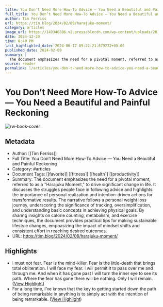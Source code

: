 ```yaml
---
title: You Don’t Need More How-To Advice — You Need a Beautiful and Painful Reckoning
full_title: You Don’t Need More How-To Advice — You Need a Beautiful and Painful Reckoning
author: Tim Ferriss
url: https://tim.blog/2024/02/09/harajuku-moment/
category: articles
image_url: https://149346886.v2.pressablecdn.com/wp-content/uploads/2011/01/5406429807_a80ca7e1f2.jpg
date: 2024-12-29
time: 6:40 PM
last_highlighted_date: 2024-06-17 09:22:21.679272+00:00
published_date: 2024-02-09
summary: |
  The document emphasizes the need for a pivotal moment, referred to as a "Harajuku Moment," to drive significant change in life. It discusses the struggles people face in following advice and highlights the importance of personal realization and intention-driven actions for transformative results. The narrative follows a personal weight loss journey, underscoring the significance of tracking, oversimplification, and understanding basic concepts in achieving physical goals. By sharing insights on calorie counting, metabolism, and exercise techniques, the document provides practical tips for making sustainable lifestyle changes, emphasizing the impact of mindset shifts and consistent effort in reaching desired outcomes.
source: reader
permalink: l/articles/you-don-t-need-more-how-to-advice-you-need-a-beautiful-and-painful-reckoning
---
```

# You Don’t Need More How-To Advice — You Need a Beautiful and Painful Reckoning

![rw-book-cover](https://149346886.v2.pressablecdn.com/wp-content/uploads/2011/01/5406429807_a80ca7e1f2.jpg)

## Metadata
- Author: [[Tim Ferriss]]
- Full Title: You Don’t Need More How-To Advice — You Need a Beautiful and Painful Reckoning
- Category: #articles
- Document Tags: [[favorite]] [[fitness]] [[health]] [[productivity]] 
- Summary: The document emphasizes the need for a pivotal moment, referred to as a "Harajuku Moment," to drive significant change in life. It discusses the struggles people face in following advice and highlights the importance of personal realization and intention-driven actions for transformative results. The narrative follows a personal weight loss journey, underscoring the significance of tracking, oversimplification, and understanding basic concepts in achieving physical goals. By sharing insights on calorie counting, metabolism, and exercise techniques, the document provides practical tips for making sustainable lifestyle changes, emphasizing the impact of mindset shifts and consistent effort in reaching desired outcomes.
- URL: https://tim.blog/2024/02/09/harajuku-moment/

## Highlights
- I must not fear. Fear is the mind-killer. Fear is the little-death that brings total obliteration. I will face my fear. I will permit it to pass over me and through me. And when it has gone past I will turn the inner eye to see its path. Where the fear has gone there will be nothing. Only I will remain. ([View Highlight](https://read.readwise.io/read/01j0jqy2egmrqwx1wyhskpd8n7))
- For a long time, I’ve known that the key to getting started down the path of being remarkable in anything is to simply act with the intention of being remarkable. ([View Highlight](https://read.readwise.io/read/01j0jr2bkc5c7r4b5gtfv3r0mq))


